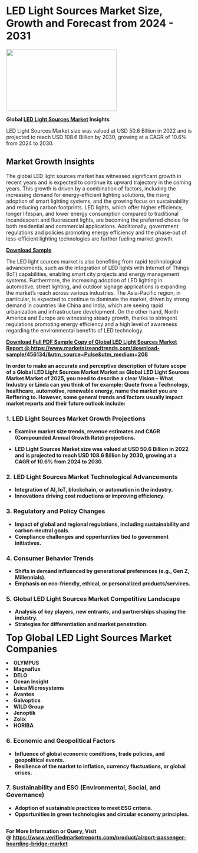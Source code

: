 <H1>LED Light Sources Market Size, Growth and Forecast from 2024 - 2031</H1><img class="aligncenter size-medium wp-image-584254" src="https://thirdeyenews.in/wp-content/uploads/2024/09/Global-Market-Research-300x168.jpeg" alt="" width="300" height="168" /><p><strong>Global&nbsp;<a href="https://www.marketsizeandtrends.com/download-sample/456134/&amp;utm_source=Pulse&amp;utm_medium=208">LED Light Sources Market</a> Insights</strong></p><p>LED Light Sources Market size was valued at USD 50.6 Billion in 2022 and is projected to reach USD 108.6 Billion by 2030, growing at a CAGR of 10.6% from 2024 to 2030.</p><p><h2>Market Growth Insights</h2> <p>The global LED light sources market has witnessed significant growth in recent years and is expected to continue its upward trajectory in the coming years. This growth is driven by a combination of factors, including the increasing demand for energy-efficient lighting solutions, the rising adoption of smart lighting systems, and the growing focus on sustainability and reducing carbon footprints. LED lights, which offer higher efficiency, longer lifespan, and lower energy consumption compared to traditional incandescent and fluorescent lights, are becoming the preferred choice for both residential and commercial applications. Additionally, government regulations and policies promoting energy efficiency and the phase-out of less-efficient lighting technologies are further fueling market growth.</p> <p><strong><a href="sample_download_link">Download Sample</a></strong></p> <p>The LED light sources market is also benefiting from rapid technological advancements, such as the integration of LED lights with Internet of Things (IoT) capabilities, enabling smart city projects and energy management systems. Furthermore, the increasing adoption of LED lighting in automotive, street lighting, and outdoor signage applications is expanding the market’s reach across various industries. The Asia-Pacific region, in particular, is expected to continue to dominate the market, driven by strong demand in countries like China and India, which are seeing rapid urbanization and infrastructure development. On the other hand, North America and Europe are witnessing steady growth, thanks to stringent regulations promoting energy efficiency and a high level of awareness regarding the environmental benefits of LED technology.</p> <p><strong><a href="more_information_link"></p><p><span class=""><strong>Download Full PDF Sample Copy of Global LED Light Sources Market Report</strong> @ <a href="https://www.marketsizeandtrends.com/download-sample/456134/&amp;utm_source=Pulse&amp;utm_medium=208" target="_blank">https://www.marketsizeandtrends.com/download-sample/456134/&amp;utm_source=Pulse&amp;utm_medium=208</a></span></p><p>In order to make an accurate and perceptive description of future scope of a Global&nbsp;LED Light Sources Market Market as Global&nbsp;LED Light Sources Market Market of 2025, you need to describe a clear Vision &ndash; What Industry or Linda can you think of for example: Quote from a Technology, healthcare, automotive, renewable energy, name the market you are Reffering to. However, some general trends and factors usually impact market reports and their future outlook include:</p><h3>1.&nbsp;<strong>LED Light Sources Market Growth Projections</strong></h3><ul><li>Examine market size trends, revenue estimates and CAGR (Compounded Annual Growth Rate) projections.</li><li><p>LED Light Sources Market size was valued at USD 50.6 Billion in 2022 and is projected to reach USD 108.6 Billion by 2030, growing at a CAGR of 10.6% from 2024 to 2030.</p></li></ul><h3>2.&nbsp;<strong>LED Light Sources Market Technological Advancements</strong></h3><ul><li>Integration of AI, IoT, blockchain, or automation in the industry.</li><li>Innovations driving cost reductions or improving efficiency.</li></ul><h3>3.&nbsp;<strong>Regulatory and Policy Changes</strong></h3><ul><li>Impact of global and regional regulations, including sustainability and carbon-neutral goals.</li><li>Compliance challenges and opportunities tied to government initiatives.</li></ul><h3>4.&nbsp;<strong>Consumer Behavior Trends</strong></h3><ul><li>Shifts in demand influenced by generational preferences (e.g., Gen Z, Millennials).</li><li>Emphasis on eco-friendly, ethical, or personalized products/services.</li></ul><h3>5.&nbsp;<strong>Global LED Light Sources Market Competitive Landscape</strong></h3><ul><li>Analysis of key players, new entrants, and partnerships shaping the industry.</li><li>Strategies for differentiation and market penetration.</li></ul><p data-pm-slice="1 1 []"><span style="color: inherit; font-family: inherit; font-size: 25px;">Top Global LED Light Sources Market Companies</span></p><div class="" data-test-id=""><p><li>OLYMPUS</li><li> Magnaflux</li><li> DELO</li><li> Ocean Insight</li><li> Leica Microsystems</li><li> Avantes</li><li> Galvoptics</li><li> WILD Group</li><li> Jenoptik</li><li> Zolix</li><li> HORIBA</li></p></div><h3>6.&nbsp;<strong>Economic and Geopolitical Factors</strong></h3><ul><li>Influence of global economic conditions, trade policies, and geopolitical events.</li><li>Resilience of the market to inflation, currency fluctuations, or global crises.</li></ul><h3>7.&nbsp;<strong>Sustainability and ESG (Environmental, Social, and Governance)</strong></h3><ul><li>Adoption of sustainable practices to meet ESG criteria.</li><li>Opportunities in green technologies and circular economy principles.</li></ul><h2><strong style="font-size: 14px;">For More Information or Query, Visit @&nbsp;</strong><a style="background-color: #ffffff; font-size: 14px;" href="https://www.marketsizeandtrends.com/report/led-light-sources-market/" target="_blank">https://www.verifiedmarketreports.com/product/airport-passenger-boarding-bridge-market</a></h2>
